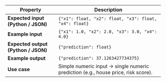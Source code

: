 | Property                            | Description                                                                       |
| ----------------------------------- | --------------------------------------------------------------------------------- |
| **Expected input (Python / JSON)**  | `{"x1": float, "x2": float, "x3": float, "x4": float}`                            |
| **Example input**                   | `{"x1": 1.0, "x2": 2.0, "x3": 3.0, "x4": 4.0}`                                    |
| **Expected output (Python / JSON)** | `{"prediction": float}`                                                           |
| **Example output**                  | `{"prediction": 37.1263427734375}`                                                |
| **Use case**                        | Simple numeric input → single numeric prediction (e.g., house price, risk score). |
